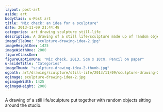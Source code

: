 ```yaml
---
layout: post-art
aside: art
bodyClass: u-Post art
title: "Mic check: an idea for a sculpture"
date: 2013-11-09 21:44:48
categories: art drawing sculpture still-life
description: A drawing of a still life/sculpture made up of random objects
imageFileOne: "sculpture-drawing-idea-2.jpg"
imageHeightOne: 1425
imageWidthOne: 2000
figureClassOne:
figureCaptionOne: "Mic check, 2013, 5cm x 10cm, Pencil on paper"
u-asideTitle: "Categories"
imageThumb: "sculpture-drawing-idea-2-thumb.jpg"
ogpath: art/drawing/sculpture/still-life/2013/11/09/sculpture-drawing-2.html
ogimage: sculpture-drawing-idea-2.jpg
ogimageWidth: 1425
ogimageHeight: 2000
---
```


A drawing of a still life/sculpture put together with random objects sitting around the studio.
